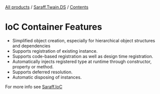 [All products](../../) / [Saraff.Twain.DS](../) / [Contents](./index.md)
# IoC Container Features
* Simplified object creation, especially for hierarchical object structures and dependencies
* Supports registration of existing instance. 
* Supports code-based registration as well as design time registration. 
* Automatically injects registered type at runtime through constructor, property or method. 
* Supports deferred resolution. 
* Automatic disposing of instances. 

For more info see [Saraff.IoC](../../saraffioc/)